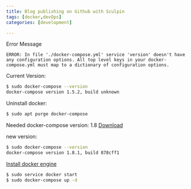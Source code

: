 ```yaml
---
title: Blog publishing on Github with Sculpin
tags: [docker,devOps]
categories: [development]

---
```


Error Message
```text
ERROR: In file './docker-compose.yml' service 'version' doesn't have any configuration options. All top level keys in your docker-compose.yml must map to a dictionary of configuration options.
```

Current Version:
```bash
$ sudo docker-compose --version
docker-compose version 1.5.2, build unknown
```

Uninstall docker:
```bash
$ sudo apt purge docker-compose
```

Needed docker-compose version: 1.8
[Download](https://github.com/docker/compose/releases)

new version: 
```bash
$ sudo docker-compose --version
docker-compose version 1.8.1, build 878cff1
```

[Install docker engine](https://docs.docker.com/engine/installation/linux/ubuntulinux/)

```bash
$ sudo service docker start
$ sudo docker-compose up -d
```

